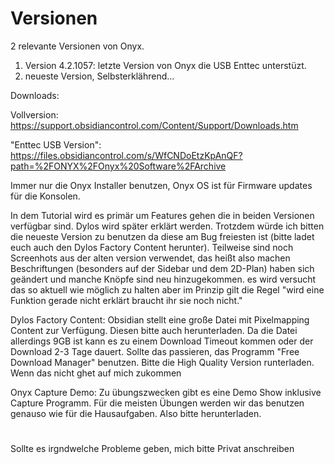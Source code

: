 # Versionen

2 relevante Versionen von Onyx.

1. Version 4.2.1057: letzte Version von Onyx die USB Enttec unterstüzt.
2. neueste Version, Selbsterklährend...

Downloads: 

Vollversion: https://support.obsidiancontrol.com/Content/Support/Downloads.htm

"Enttec USB Version": https://files.obsidiancontrol.com/s/WfCNDoEtzKpAnQF?path=%2FONYX%2FOnyx%20Software%2FArchive

Immer nur die Onyx Installer benutzen, Onyx OS ist für Firmware updates für die Konsolen.

In dem Tutorial wird es primär um Features gehen die in beiden Versionen verfügbar sind. Dylos wird später erklärt werden. Trotzdem würde ich bitten die neueste Version zu benutzen da diese am Bug freiesten ist (bitte ladet euch auch den Dylos Factory Content herunter). Teilweise sind noch Screenhots aus der alten version verwendet, das heißt also machen Beschriftungen (besonders auf der Sidebar und dem 2D-Plan) haben sich geändert und manche Knöpfe sind neu hinzugekommen.  es wird versucht das so aktuell wie möglich zu halten aber im Prinzip gilt die Regel "wird eine Funktion gerade nicht erklärt braucht ihr sie noch nicht."

Dylos Factory Content: Obsidian stellt eine große Datei mit Pixelmapping Content zur Verfügung. Diesen bitte auch herunterladen. Da die Datei allerdings 9GB ist kann es zu einem Download Timeout kommen oder der Download 2-3 Tage dauert. Sollte das passieren, das Programm "Free Download Manager" benutzen. Bitte die High Quality Version runterladen. Wenn das nicht ghet auf mich zukommen

Onyx Capture Demo: Zu übungszwecken gibt es eine Demo Show inklusive Capture Programm. Für die meisten Übungen werden wir das benutzen genauso wie für die Hausaufgaben. Also bitte herunterladen.

#

Sollte es irgndwelche Probleme geben, mich bitte Privat anschreiben
